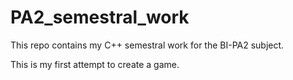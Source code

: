 # PA2_semestral_work
This repo contains my C++ semestral work for the BI-PA2 subject.

This is my first attempt to create a game.
